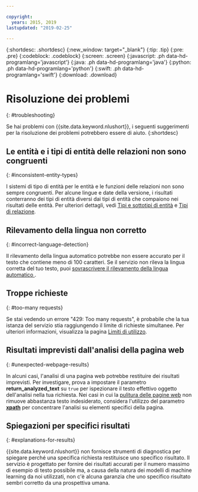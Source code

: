 ```yaml
---

copyright:
  years: 2015, 2019
lastupdated: "2019-02-25"

---
```


{:shortdesc: .shortdesc}
{:new_window: target="_blank"}
{:tip: .tip}
{:pre: .pre}
{:codeblock: .codeblock}
{:screen: .screen}
{:javascript: .ph data-hd-programlang='javascript'}
{:java: .ph data-hd-programlang='java'}
{:python: .ph data-hd-programlang='python'}
{:swift: .ph data-hd-programlang='swift'}
{:download: .download}

# Risoluzione dei problemi
{: #troubleshooting}

Se hai problemi con {{site.data.keyword.nlushort}}, i seguenti suggerimenti per la risoluzione dei problemi potrebbero essere di aiuto.
{:shortdesc}

## Le entità e i tipi di entità delle relazioni non sono congruenti
{: #inconsistent-entity-types}

I sistemi di tipo di entità per le entità e le funzioni delle relazioni non sono sempre congruenti. Per alcune lingue e date della versione, i risultati conterranno dei tipi di entità diversi dai tipi di entità che compaiono nei risultati delle entità. Per ulteriori dettagli, vedi [Tipi e sottotipi di entità](/docs/services/natural-language-understanding?topic=natural-language-understanding-entity-type-systems) e [Tipi di relazione](/docs/services/natural-language-understanding?topic=natural-language-understanding-relation-type-systems). 

## Rilevamento della lingua non corretto
{: #incorrect-language-detection}

Il rilevamento della lingua automatico potrebbe non essere accurato per il testo che contiene meno di 100 caratteri. Se il servizio non rileva la lingua corretta del tuo testo, puoi  [sovrascrivere il rilevamento della lingua automatico ](/docs/services/natural-language-understanding?topic=natural-language-understanding-overriding-language-detection).

## Troppe richieste
{: #too-many requests}

Se stai vedendo un errore "429: Too many requests", è probabile che la tua istanza del servizio stia raggiungendo il limite di richieste simultanee. Per ulteriori informazioni, visualizza la pagina [Limiti di utilizzo](/docs/services/natural-language-understanding?topic=natural-language-understanding-usage-limits#concurrent-requests).

## Risultati imprevisti dall'analisi della pagina web
{: #unexpected-webpage-results}

In alcuni casi, l'analisi di una pagina web potrebbe restituire dei risultati imprevisti. Per investigare, prova a impostare il parametro **return_analyzed_text** su `true` per ispezionare il testo effettivo oggetto dell'analisi nella tua richiesta. Nei casi in cui la [pulitura delle pagine web](/docs/services/natural-language-understanding?topic=natural-language-understanding-analyzing-webpages#webpage-cleaning) non rimuove abbastanza testo indesiderato, considera l'utilizzo del parametro [**xpath**](/docs/services/natural-language-understanding?topic=natural-language-understanding-analyzing-webpages#xpath) per concentrare l'analisi su elementi specifici della pagina.

## Spiegazioni per specifici risultati
{: #explanations-for-results}

{{site.data.keyword.nlushort}} non fornisce strumenti di diagnostica per spiegare perché una specifica richiesta restituisce uno specifico risultato. Il servizio è progettato per fornire dei risultati accurati per il numero massimo di esempio di testo possibile ma, a causa della natura dei modelli di machine learning da noi utilizzati, non c'è alcuna garanzia che uno specifico risultato sembri corretto da una prospettiva umana.






